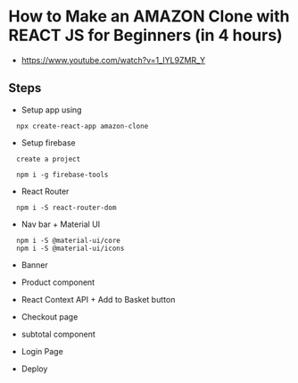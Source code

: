 # How to Make an AMAZON Clone with REACT JS for Beginners (in 4 hours)
- https://www.youtube.com/watch?v=1_IYL9ZMR_Y


## Steps
- Setup app using
```
  npx create-react-app amazon-clone
```

- Setup firebase
```
  create a project

  npm i -g firebase-tools
```

- React Router
```
  npm i -S react-router-dom
```

- Nav bar + Material UI 
```
  npm i -S @material-ui/core
  npm i -S @material-ui/icons

```

- Banner

- Product component

- React Context API + Add to Basket button

- Checkout page

- subtotal component

- Login Page

- Deploy

